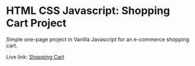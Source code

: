 # HTML CSS Javascript: Shopping Cart Project
Simple one-page project in Vanilla Javascript for an e-commerce shopping cart.

Live link: [Shopping Cart](https://fedpre.github.io/shopping-cart-project/index.html)
